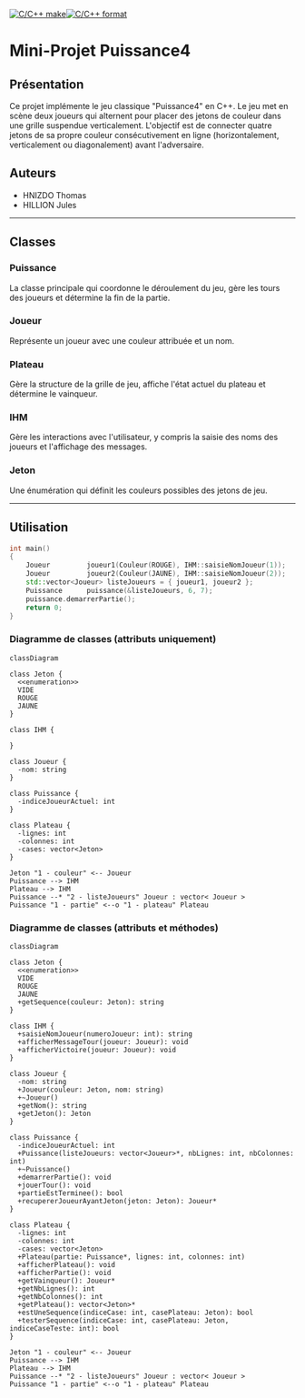 [![C/C++ make](https://github.com/btssn-lasalle-84/MP24-T1-PUISSANCE4/actions/workflows/c-cpp.yml/badge.svg?branch=develop)](https://github.com/btssn-lasalle-84/MP24-T1-PUISSANCE4/actions/workflows/c-cpp.yml)[![C/C++ format](https://github.com/btssn-lasalle-84/MP24-T1-PUISSANCE4/actions/workflows/cppformat.yml/badge.svg?branch=develop)](https://github.com/btssn-lasalle-84/MP24-T1-PUISSANCE4/actions/workflows/cppformat.yml)

# Mini-Projet Puissance4
## Présentation

Ce projet implémente le jeu classique "Puissance4" en C++. Le jeu met en scène deux joueurs qui alternent pour placer des jetons de couleur dans une grille suspendue verticalement. L'objectif est de connecter quatre jetons de sa propre couleur consécutivement en ligne (horizontalement, verticalement ou diagonalement) avant l'adversaire.

## Auteurs
- HNIZDO Thomas
- HILLION Jules

---

## Classes

### Puissance
La classe principale qui coordonne le déroulement du jeu, gère les tours des joueurs et détermine la fin de la partie.

### Joueur
Représente un joueur avec une couleur attribuée et un nom.

### Plateau
Gère la structure de la grille de jeu, affiche l'état actuel du plateau et détermine le vainqueur.

### IHM
Gère les interactions avec l'utilisateur, y compris la saisie des noms des joueurs et l'affichage des messages.

### Jeton
Une énumération qui définit les couleurs possibles des jetons de jeu.

---

## Utilisation

```cpp
int main()
{
    Joueur         joueur1(Couleur(ROUGE), IHM::saisieNomJoueur(1));
    Joueur         joueur2(Couleur(JAUNE), IHM::saisieNomJoueur(2));
    std::vector<Joueur> listeJoueurs = { joueur1, joueur2 };
    Puissance      puissance(&listeJoueurs, 6, 7);
    puissance.demarrerPartie();
    return 0;
}
```

### Diagramme de classes (attributs uniquement)
```mermaid
classDiagram

class Jeton {
  <<enumeration>>
  VIDE
  ROUGE
  JAUNE
}

class IHM {
    
}

class Joueur {
  -nom: string
}

class Puissance {
  -indiceJoueurActuel: int
}

class Plateau {
  -lignes: int
  -colonnes: int
  -cases: vector<Jeton>
}

Jeton "1 - couleur" <-- Joueur
Puissance --> IHM
Plateau --> IHM
Puissance --* "2 - listeJoueurs" Joueur : vector< Joueur >
Puissance "1 - partie" <--o "1 - plateau" Plateau
```

### Diagramme de classes (attributs et méthodes)
```mermaid
classDiagram

class Jeton {
  <<enumeration>>
  VIDE
  ROUGE
  JAUNE
  +getSequence(couleur: Jeton): string
}

class IHM {
  +saisieNomJoueur(numeroJoueur: int): string
  +afficherMessageTour(joueur: Joueur): void
  +afficherVictoire(joueur: Joueur): void
}

class Joueur {
  -nom: string
  +Joueur(couleur: Jeton, nom: string)
  +~Joueur()
  +getNom(): string
  +getJeton(): Jeton
}

class Puissance {
  -indiceJoueurActuel: int
  +Puissance(listeJoueurs: vector<Joueur>*, nbLignes: int, nbColonnes: int)
  +~Puissance()
  +demarrerPartie(): void
  +jouerTour(): void
  +partieEstTerminee(): bool
  +recupererJoueurAyantJeton(jeton: Jeton): Joueur*
}

class Plateau {
  -lignes: int
  -colonnes: int
  -cases: vector<Jeton>
  +Plateau(partie: Puissance*, lignes: int, colonnes: int)
  +afficherPlateau(): void
  +afficherPartie(): void
  +getVainqueur(): Joueur*
  +getNbLignes(): int
  +getNbColonnes(): int
  +getPlateau(): vector<Jeton>*
  +estUneSequence(indiceCase: int, casePlateau: Jeton): bool
  +testerSequence(indiceCase: int, casePlateau: Jeton, indiceCaseTeste: int): bool
}

Jeton "1 - couleur" <-- Joueur
Puissance --> IHM
Plateau --> IHM
Puissance --* "2 - listeJoueurs" Joueur : vector< Joueur >
Puissance "1 - partie" <--o "1 - plateau" Plateau
```